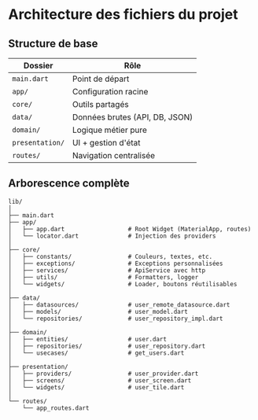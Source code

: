 # Architecture des fichiers du projet 

## Structure de base

| Dossier         | Rôle                           |
| --------------- | ------------------------------ |
| `main.dart`     | Point de départ                |
| `app/`          | Configuration racine           |
| `core/`         | Outils partagés                |
| `data/`         | Données brutes (API, DB, JSON) |
| `domain/`       | Logique métier pure            |
| `presentation/` | UI + gestion d'état            |
| `routes/`       | Navigation centralisée         |

## Arborescence complète

```plaintext
lib/
│
├── main.dart
├── app/
│   ├── app.dart                  # Root Widget (MaterialApp, routes)
│   └── locator.dart              # Injection des providers
│
├── core/
│   ├── constants/                # Couleurs, textes, etc.
│   ├── exceptions/               # Exceptions personnalisées
│   ├── services/                 # ApiService avec http
│   ├── utils/                    # Formatters, logger
│   └── widgets/                  # Loader, boutons réutilisables
│
├── data/
│   ├── datasources/              # user_remote_datasource.dart
│   ├── models/                   # user_model.dart
│   └── repositories/             # user_repository_impl.dart
│
├── domain/
│   ├── entities/                 # user.dart
│   ├── repositories/             # user_repository.dart
│   └── usecases/                 # get_users.dart
│
├── presentation/
│   ├── providers/                # user_provider.dart
│   ├── screens/                  # user_screen.dart
│   └── widgets/                  # user_tile.dart
│
└── routes/
    └── app_routes.dart